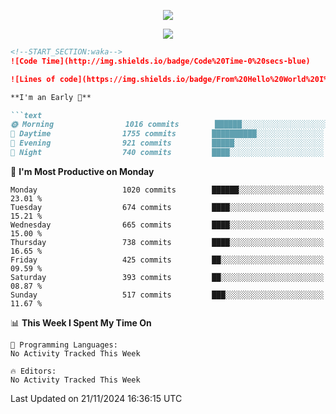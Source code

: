<p align="center"><img src="https://i.giphy.com/media/v1.Y2lkPTc5MGI3NjExN29laHpzZmlmazR1eDAzd3pnMG9yaHBybXVnNjZibG9rcmVtYWNieSZlcD12MV9pbnRlcm5hbF9naWZfYnlfaWQmY3Q9Zw/7lJKqGgUKDxfO/giphy.gif" /></p>
<p align="center">
<a href="#"><img src="https://readme-typing-svg.demolab.com/?font=&size=27&pause=1000&color=CC2B52&vCenter=true&center=true&repeat=false&width=435&lines=Code in peace"></a>

```md
<!--START_SECTION:waka-->
![Code Time](http://img.shields.io/badge/Code%20Time-0%20secs-blue)

![Lines of code](https://img.shields.io/badge/From%20Hello%20World%20I%27ve%20Written-38.8%20million%20lines%20of%20code-blue)

**I'm an Early 🐤** 

```text
🌞 Morning                1016 commits        ██████░░░░░░░░░░░░░░░░░░░   22.92 % 
🌆 Daytime                1755 commits        ██████████░░░░░░░░░░░░░░░   39.60 % 
🌃 Evening                921 commits         █████░░░░░░░░░░░░░░░░░░░░   20.78 % 
🌙 Night                  740 commits         ████░░░░░░░░░░░░░░░░░░░░░   16.70 % 
```
📅 **I'm Most Productive on Monday** 

```text
Monday                   1020 commits        ██████░░░░░░░░░░░░░░░░░░░   23.01 % 
Tuesday                  674 commits         ████░░░░░░░░░░░░░░░░░░░░░   15.21 % 
Wednesday                665 commits         ████░░░░░░░░░░░░░░░░░░░░░   15.00 % 
Thursday                 738 commits         ████░░░░░░░░░░░░░░░░░░░░░   16.65 % 
Friday                   425 commits         ██░░░░░░░░░░░░░░░░░░░░░░░   09.59 % 
Saturday                 393 commits         ██░░░░░░░░░░░░░░░░░░░░░░░   08.87 % 
Sunday                   517 commits         ███░░░░░░░░░░░░░░░░░░░░░░   11.67 % 
```


📊 **This Week I Spent My Time On** 

```text
💬 Programming Languages: 
No Activity Tracked This Week

🔥 Editors: 
No Activity Tracked This Week
```


 Last Updated on 21/11/2024 16:36:15 UTC
<!--END_SECTION:waka-->
```
